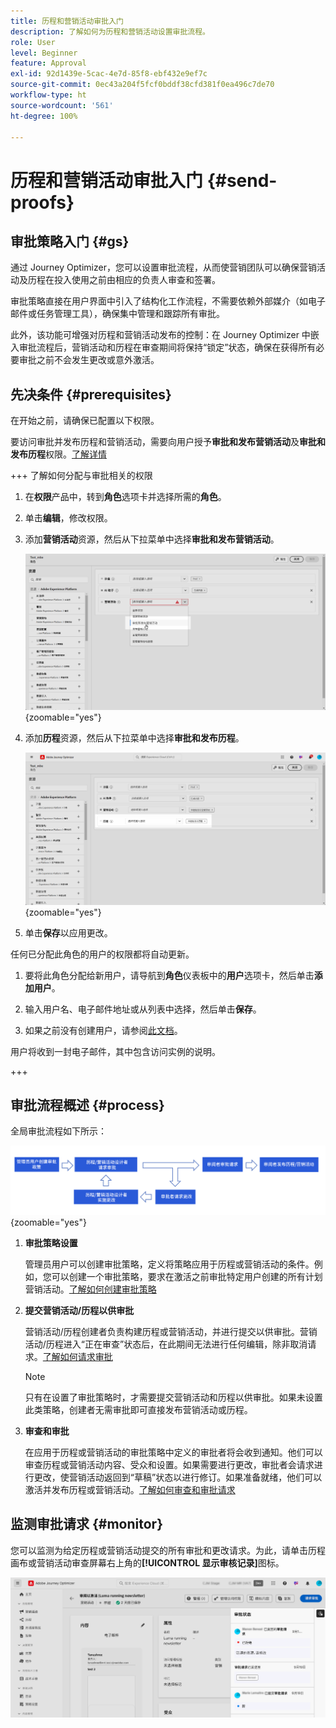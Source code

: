 ```yaml
---
title: 历程和营销活动审批入门
description: 了解如何为历程和营销活动设置审批流程。
role: User
level: Beginner
feature: Approval
exl-id: 92d1439e-5cac-4e7d-85f8-ebf432e9ef7c
source-git-commit: 0ec43a204f5fcf0bddf38cfd381f0ea496c7de70
workflow-type: ht
source-wordcount: '561'
ht-degree: 100%

---
```


# 历程和营销活动审批入门 {#send-proofs}

## 审批策略入门 {#gs}

通过 Journey Optimizer，您可以设置审批流程，从而使营销团队可以确保营销活动及历程在投入使用之前由相应的负责人审查和签署。

审批策略直接在用户界面中引入了结构化工作流程，不需要依赖外部媒介（如电子邮件或任务管理工具），确保集中管理和跟踪所有审批。

此外，该功能可增强对历程和营销活动发布的控制：在 Journey Optimizer 中嵌入审批流程后，营销活动和历程在审查期间将保持“锁定”状态，确保在获得所有必要审批之前不会发生更改或意外激活。

## 先决条件 {#prerequisites}

在开始之前，请确保已配置以下权限。

要访问审批并发布历程和营销活动，需要向用户授予&#x200B;**审批和发布营销活动**&#x200B;及&#x200B;**审批和发布历程**&#x200B;权限。[了解详情](../administration/permissions.md)

+++  了解如何分配与审批相关的权限

1. 在&#x200B;**权限**&#x200B;产品中，转到&#x200B;**角色**&#x200B;选项卡并选择所需的&#x200B;**角色**。

1. 单击&#x200B;**编辑**，修改权限。

1. 添加&#x200B;**营销活动**&#x200B;资源，然后从下拉菜单中选择&#x200B;**审批和发布营销活动**。

   ![](assets/permissions_approval.png){zoomable="yes"}

1. 添加&#x200B;**历程**&#x200B;资源，然后从下拉菜单中选择&#x200B;**审批和发布历程**。

   ![](assets/permissions_approval_2.png){zoomable="yes"}

1. 单击&#x200B;**保存**&#x200B;以应用更改。

任何已分配此角色的用户的权限都将自动更新。

1. 要将此角色分配给新用户，请导航到&#x200B;**角色**&#x200B;仪表板中的&#x200B;**用户**&#x200B;选项卡，然后单击&#x200B;**添加用户**。

1. 输入用户名、电子邮件地址或从列表中选择，然后单击&#x200B;**保存**。

1. 如果之前没有创建用户，请参阅[此文档](https://experienceleague.adobe.com/zh-hans/docs/experience-platform/access-control/abac/permissions-ui/users)。

用户将收到一封电子邮件，其中包含访问实例的说明。

+++

## 审批流程概述 {#process}

全局审批流程如下所示：

![](assets/approval-process.png){zoomable="yes"}

1. **审批策略设置**

   管理员用户可以创建审批策略，定义将策略应用于历程或营销活动的条件。例如，您可以创建一个审批策略，要求在激活之前审批特定用户创建的所有计划营销活动。[了解如何创建审批策略](approval-policies.md)

1. **提交营销活动/历程以供审批**

   营销活动/历程创建者负责构建历程或营销活动，并进行提交以供审批。营销活动/历程进入“正在审查”状态后，在此期间无法进行任何编辑，除非取消请求。[了解如何请求审批](request-approval.md)

   >[!NOTE]
   >
   >只有在设置了审批策略时，才需要提交营销活动和历程以供审批。如果未设置此类策略，创建者无需审批即可直接发布营销活动或历程。

1. **审查和审批**

   在应用于历程或营销活动的审批策略中定义的审批者将会收到通知。他们可以审查历程或营销活动内容、受众和设置。如果需要进行更改，审批者会请求进行更改，使营销活动返回到“草稿”状态以进行修订。如果准备就绪，他们可以激活并发布历程或营销活动。[了解如何审查和审批请求](review-approve-request.md)

## 监测审批请求 {#monitor}

您可以监测为给定历程或营销活动提交的所有审批和更改请求。为此，请单击历程画布或营销活动审查屏幕右上角的&#x200B;**[!UICONTROL 显示审核记录]**&#x200B;图标。

![](assets/monitor-requests.png)
